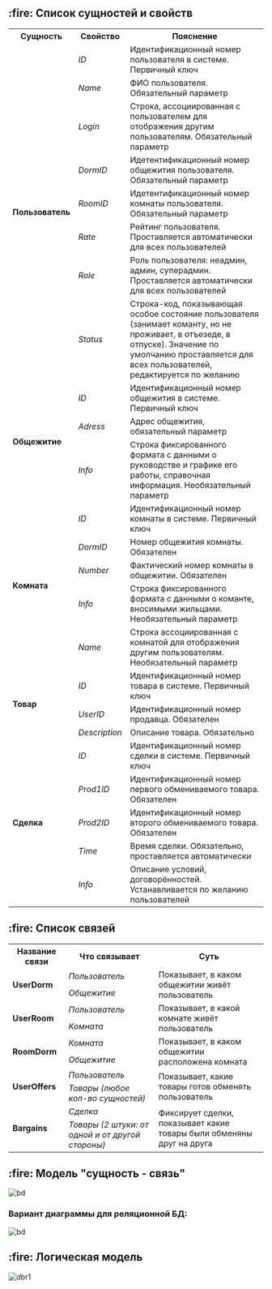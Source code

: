 <h2> :fire: Список сущностей и свойств </h2>

<table>
<tr>
   <th>Сущность</th>
   <th>Свойство</th>
   <th>Пояснение</th>
</tr>
<tr>
        <td rowspan="8"><b>Пользователь</b></td>
        <td><i>ID</i></td>
        <td>Идентификационный номер пользователя в системе. Первичный ключ</td>
      </tr>
      <tr>
        <td><i>Name</i></td>
        <td>ФИО пользователя. Обязательный параметр</td>
      </tr>
      <tr>
        <td><i>Login</i></td>
        <td>Строка, ассоциированная с пользователем для отображения другим пользователям. Обязательный параметр</td>
      </tr>
      <tr>
        <td><i>DormID</i></td>
        <td>Идетентификационный номер общежития пользователя. Обязательный параметр</td>
      </tr>
      <tr>
        <td><i>RoomID</i></td>
        <td>Идетентификационный номер комнаты пользователя. Обязательный параметр</td>
      </tr>
      <tr>
        <td><i>Rate</i></td>
        <td>Рейтинг пользователя. Проставляется автоматически для всех пользователей</td>
      </tr>
      <tr>
        <td><i>Role</i></td>
        <td>Роль пользователя: неадмин, админ, суперадмин. Проставляется автоматически для всех пользователей</td>
      </tr>
      <tr>
        <td><i>Status</i></td>
        <td>Строка-код, показывающая особое состояние пользователя (занимает команту, но не проживает, в отъезеде, в отпуске). Значение по умолчанию проставляется для всех пользователей, редактируется по желанию</td>
      </tr>
      <tr>
        <td rowspan="3"><b>Общежитие</b></td>
        <td><i>ID</i></td>
        <td>Идентификационный номер общежития в системе. Первичный ключ</td>
      </tr>
      <tr>
        <td><i>Adress</i></td>
        <td>Адрес общежития, обязательный параметр</td>
      </tr>
      <tr>
        <td><i>Info</i></td>
        <td>Строка фиксированного формата с данными о руководстве и графике его работы, справочная информация. Необязательный параметр</td>
      </tr>
      <tr>
        <td rowspan="5"><b>Комната</b></td>
        <td><i>ID</i></td>
        <td>Идентификационный номер комнаты в системе. Первичный ключ</td>
      </tr>
      <tr>
        <td><i>DormID</i></td>
        <td>Номер общежития комнаты. Обязателен</td>
      </tr>
      <tr>
        <td><i>Number</i></td>
        <td>Фактический номер комнаты в общежитии. Обязателен</td>
      </tr>
      <tr>
        <td><i>Info</i></td>
        <td>Строка фиксированного формата с данными о команте, вносимыми жильцами. Необязательный параметр</td>
      </tr>
      <tr>
        <td><i>Name</i></td>
        <td>Строка ассоциированная с комнатой для отображения другим пользователям. Необязательный параметр</td>
      </tr>
      <tr>
        <td rowspan="3"><b>Товар</b></td>
        <td><i>ID</i></td>
        <td>Идентификационный номер товара в системе. Первичный ключ</td>
      </tr>
      <tr>
        <td><i>UserID</i></td>
        <td>Идентификационный номер продавца. Обязателен</td>
      </tr>
      <tr>
        <td><i>Description</i></td>
        <td>Описание товара. Обязательно</td>
      </tr>
      <tr>
        <td rowspan="5"><b>Сделка</b></td>
        <td><i>ID</i></td>
        <td>Идентификационный номер сделки в системе. Первичный ключ</td>
      </tr>
      <tr>
        <td><i>Prod1ID</i></td>
        <td>Идентификационный номер первого обмениваемого товара. Обязателен</td>
      </tr>
      <tr>
        <td><i>Prod2ID</i></td>
        <td>Идентификационный номер второго обмениваемого товара. Обязателен</td>
      </tr>
      <tr>
        <td><i>Time</i></td>
        <td>Время сделки. Обязательно, проставляется автоматически</td>
      </tr>
      <tr>
        <td><i>Info</i></td>
        <td>Описание условий, договорённостей. Устанавливается по желанию пользователей</td>
      </tr>
</table>


   <h2> :fire: Список связей</h2>
    <table>
      <tr>
        <th>Название связи</th>
        <th>Что связывает</th>
        <th>Суть</th>
      </tr>
      <tr>
        <td rowspan="2"><b>UserDorm</b></td>
        <td><i>Пользователь</i></td>
        <td rowspan="2">Показывает, в каком общежитии живёт пользователь</td>
      </tr>
      <tr>
        <td><i>Общежитие</i></td>
      </tr>
      <tr>
        <td rowspan="2"><b>UserRoom</b></td>
        <td><i>Пользователь</i></td>
        <td rowspan="2">Показывает, в какой комнате живёт пользователь</td>
      </tr>
      <tr>
        <td><i>Комната</i></td>
      </tr>
      <tr>
        <td rowspan="2"><b>RoomDorm</b></td>
        <td><i>Комната</i></td>
        <td rowspan="2">Показывает, в каком общежитии расположена комната</td>
      </tr>
      <tr>
        <td><i>Общежитие</i></td>
      </tr>
      <tr>
        <td rowspan="2"><b>UserOffers</b></td>
        <td><i>Пользователь</i></td>
        <td rowspan="2">Показывает, какие товары готов обменять пользователь</td>
      </tr>
      <tr>
        <td><i>Товары (любое кол-во сущностей)</i></td>
      </tr>
      <tr>
        <td rowspan="2"><b>Bargains</b></td>
        <td><i>Сделка</i></td>
        <td rowspan="2">Фиксирует сделки, показывает какие товары были обменяны друг на друга</td>
      </tr>
      <tr>
        <td><i>Товары (2 штуки: от одной и от другой стороны)</i></td>
      </tr>
    </table>
  

<h2> :fire: Модель "сущность - связь"</h2>


![bd](https://user-images.githubusercontent.com/80625335/142441022-d1aa1837-f396-464b-9a2a-4cc6e0496974.png)


<h3>Вариант диаграммы для реляционной БД:</h3>


![bd](https://user-images.githubusercontent.com/80625335/142430903-121120dd-8c73-485d-ba1e-5166827508fe.png)



<h2> :fire: Логическая модель</h2>


![dbr1](https://user-images.githubusercontent.com/80625335/142440860-64502500-1bfe-40a4-a50c-fbe687cd4e53.png)





   
